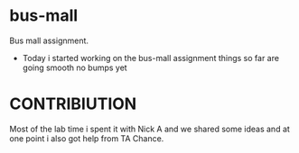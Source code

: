 # bus-mall
Bus mall assignment.

- Today i started working on the bus-mall assignment things so 
far are going smooth no bumps yet

# CONTRIBIUTION

Most of the lab time i spent it with Nick A and we shared some ideas
and at one point i also got help from TA Chance.
